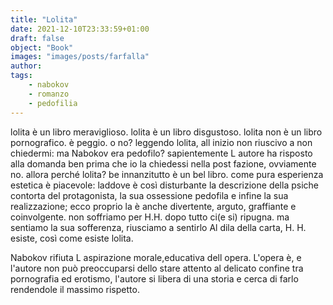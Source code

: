 ```yaml
---
title: "Lolita"
date: 2021-12-10T23:33:59+01:00
draft: false
object: "Book"
images: "images/posts/farfalla"
author:
tags:
    - nabokov
    - romanzo
    - pedofilia
---
```


lolita è un libro meraviglioso.
lolita è un libro disgustoso.
lolita non è un libro pornografico. è peggio. o no?
leggendo lolita, all inizio non riuscivo a non chiedermi: ma Nabokov era pedofilo? sapientemente L autore ha risposto alla domanda ben prima che io la chiedessi nella post fazione, ovviamente no.
allora perché lolita? 
be innanzitutto è un bel libro. come pura esperienza estetica è piacevole: laddove è così disturbante la descrizione della psiche contorta del protagonista, la sua ossessione pedofila e infine la sua realizzazione; ecco proprio la è anche divertente, arguto, graffiante e coinvolgente. non soffriamo per H.H. dopo tutto ci(e si) ripugna. ma sentiamo la sua sofferenza, riusciamo a sentirlo Al dila della carta, H. H. esiste, così come esiste lolita. 

Nabokov rifiuta L aspirazione morale,educativa dell opera. L'opera è, e l'autore non può preoccuparsi dello stare attento al delicato confine tra pornografia ed erotismo, l'autore si libera di una storia e cerca di farlo rendendole il massimo rispetto.
